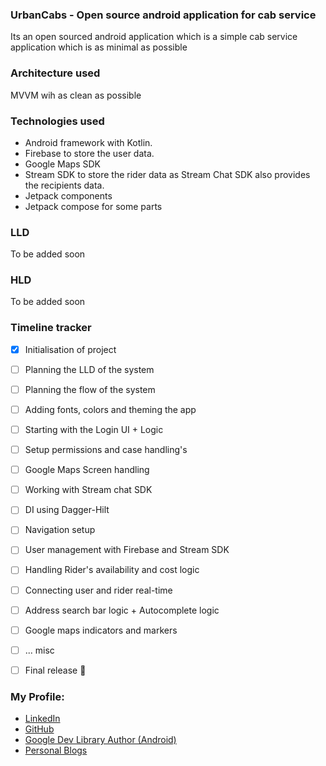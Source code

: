 ### UrbanCabs - Open source android application for cab service
Its an open sourced android application which is a simple cab service application which is as minimal as possible

### Architecture used

MVVM wih as clean as possible

### Technologies used

- Android framework with Kotlin.
- Firebase to store the user data.
- Google Maps SDK
- Stream SDK to store the rider data as Stream Chat SDK also provides the recipients data.
- Jetpack components
- Jetpack compose for some parts


### LLD

To be added soon

### HLD

To be added soon

### Timeline tracker

- [x] Initialisation of project
- [ ] Planning the LLD of the system
- [ ] Planning the flow of the system
- [ ] Adding fonts, colors and theming the app
- [ ] Starting with the Login UI + Logic 
- [ ] Setup permissions and case handling's
- [ ] Google Maps Screen handling
- [ ] Working with Stream chat SDK
- [ ] DI using Dagger-Hilt
- [ ] Navigation setup
- [ ] User management with Firebase and Stream SDK
- [ ] Handling Rider's availability and cost logic
- [ ] Connecting user and rider real-time 
- [ ] Address search bar logic + Autocomplete logic
- [ ] Google maps indicators and markers
- [ ] ... misc
- [ ] Final release 🚀



### My Profile:

- [LinkedIn](https://www.linkedin.com/in/subhadipdhn/)
- [GitHub](https://github.com/Subhadiptech)
- [Google Dev Library Author (Android)](https://devlibrary.withgoogle.com/authors/subhadiptech)
- [Personal Blogs](https://learndroid.hashnode.dev/)



